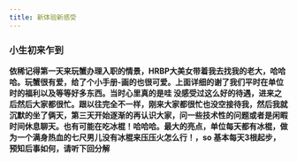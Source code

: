 ```yaml
---
title: 新体验新感受
---
```


### 小生初来乍到

**依稀记得第一天来玩蟹办理入职的情景，HRBP大美女带着我去找我的老大，哈哈哈。玩蟹很有爱，给了个小手册-画的也很可爱。上面详细的谢了我们平时在单位时的福利以及等等好多东西。当时心里真的是哇
没感受过这么好的待遇，进来之后然后大家都很忙。跟以往完全不一样，刚来大家都很忙也没空接待我，然后我就沉默的坐了俩天，第三天开始逐渐的再认识大家，问一些技术性的问题或者是闲暇时间休息聊天。也有可能在吃冰棍！哈哈哈。最大的亮点，单位每天都有冰棍，做为一个满身热血的七尺男儿没有冰棍来压压火怎么行！，so 基本每天3根起步，预知后事如何，请听下回分解**

